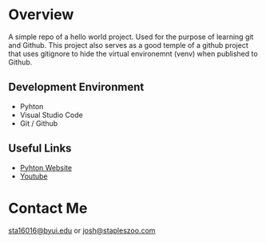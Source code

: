 # Overview

A simple repo of a hello world project. Used for the purpose of learning git and Github. This project also serves as a good temple of a github project that uses gitignore to hide the virtual environemnt (venv) when published to Github.

## Development Environment

* Pyhton
* Visual Studio Code
* Git / Github

## Useful Links

* [Pyhton Website](python.org)
* [Youtube](youtube.com)

# Contact Me
sta16016@byui.edu or josh@stapleszoo.com